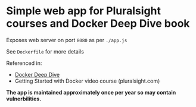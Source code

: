 # Simple web app for Pluralsight courses and Docker Deep Dive book

Exposes web server on port `8080` as per `./app.js`

See `Dockerfile` for more details

Referenced in:
- [Docker Deep Dive](https://www.amazon.com/Docker-Deep-Dive-Nigel-Poulton/dp/1521822808/ref=tmm_pap_swatch_0?_encoding=UTF8&qid=&sr=) 
- Getting Started with Docker video course (pluralsight.com)

**The app is maintained approximately once per year so may contain vulnerbilities.**


